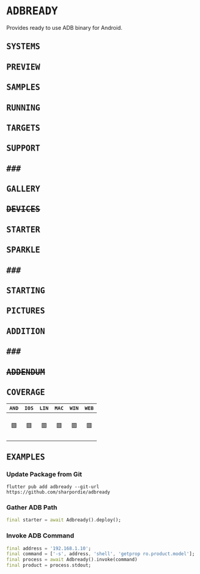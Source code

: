 # <samp>ADBREADY</samp>

Provides ready to use ADB binary for Android.

## <samp>SYSTEMS</samp></h2>
## <samp>PREVIEW</samp></h2>
## <samp>SAMPLES</samp></h2>
## <samp>RUNNING</samp></h2>
## <samp>TARGETS</samp></h2>
## <samp>SUPPORT</samp></h2>
## <samp>###</samp></h2>
## <samp>GALLERY</samp></h2>
## ~~<samp>DEVICES</samp></h2>~~
## <samp>STARTER</samp></h2>
## <samp>SPARKLE</samp></h2>
## <samp>###</samp></h2>
## <samp>STARTING</samp></h2>
## <samp>PICTURES</samp></h2>
## <samp>ADDITION</samp></h2>
## <samp>###</samp></h2>
## ~~<samp>ADDENDUM</samp></h2>~~
## <samp>COVERAGE</samp></h2>

| <samp>AND</samp> | <samp>IOS</samp> | <samp>LIN</samp> | <samp>MAC</samp> | <samp>WIN</samp> | <samp>WEB</samp> |
| :-: | :-: | :-: | :-: | :-: | :-: |
| <br>🟩<br><br> | <br>🟥<br><br> | <br>🟥<br><br> | <br>🟥<br><br> | <br>🟥<br><br> | <br>🟥<br><br> |

## <samp>EXAMPLES</samp></h2>

### Update Package from Git

```shell
flutter pub add adbready --git-url https://github.com/sharpordie/adbready
```

### Gather ADB Path

```dart
final starter = await Adbready().deploy();
```

### Invoke ADB Command

```dart
final address = '192.168.1.10';
final command = ['-s', address, 'shell', 'getprop ro.product.model'];
final process = await Adbready().invoke(command)
final product = process.stdout;
```
